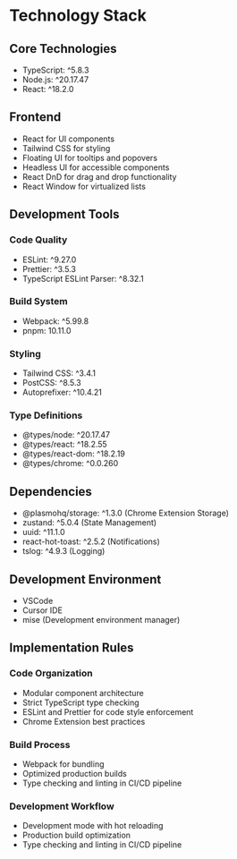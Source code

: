 # Technology Stack

## Core Technologies

- TypeScript: ^5.8.3
- Node.js: ^20.17.47
- React: ^18.2.0

## Frontend

- React for UI components
- Tailwind CSS for styling
- Floating UI for tooltips and popovers
- Headless UI for accessible components
- React DnD for drag and drop functionality
- React Window for virtualized lists

## Development Tools

### Code Quality

- ESLint: ^9.27.0
- Prettier: ^3.5.3
- TypeScript ESLint Parser: ^8.32.1

### Build System

- Webpack: ^5.99.8
- pnpm: 10.11.0

### Styling

- Tailwind CSS: ^3.4.1
- PostCSS: ^8.5.3
- Autoprefixer: ^10.4.21

### Type Definitions

- @types/node: ^20.17.47
- @types/react: ^18.2.55
- @types/react-dom: ^18.2.19
- @types/chrome: ^0.0.260

## Dependencies

- @plasmohq/storage: ^1.3.0 (Chrome Extension Storage)
- zustand: ^5.0.4 (State Management)
- uuid: ^11.1.0
- react-hot-toast: ^2.5.2 (Notifications)
- tslog: ^4.9.3 (Logging)

## Development Environment

- VSCode
- Cursor IDE
- mise (Development environment manager)

## Implementation Rules

### Code Organization

- Modular component architecture
- Strict TypeScript type checking
- ESLint and Prettier for code style enforcement
- Chrome Extension best practices

### Build Process

- Webpack for bundling
- Optimized production builds
- Type checking and linting in CI/CD pipeline

### Development Workflow

- Development mode with hot reloading
- Production build optimization
- Type checking and linting in CI/CD pipeline
